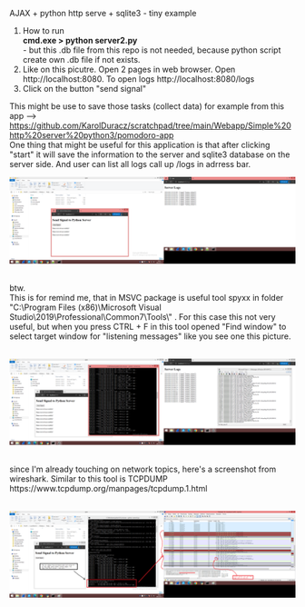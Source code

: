 AJAX + python http serve + sqlite3 - tiny example
<br />
1. How to run<br />
<b>cmd.exe > python server2.py</b><br /> - but this .db file from this repo is not needed, because python script create own .db file if not exists.
2. Like on this picutre. Open 2 pages in web browser. Open http://localhost:8080. To open logs http://localhost:8080/logs<br />
3. Click on the button "send signal" <br />

This might be use to save those tasks (collect data)  for example from this app --> https://github.com/KarolDuracz/scratchpad/tree/main/Webapp/Simple%20http%20server%20python3/pomodoro-app <br />
One thing that might be useful for this application is that after clicking "start" it will save the information to the server and sqlite3 database on the server side. And user can list all logs call up /logs in adrress bar.
<br />

![dump](https://raw.githubusercontent.com/KarolDuracz/scratchpad/main/Webapp/Simple%20http%20server%20python3/ajax%20http%20python%20server%20and%20sqlite3/40%20-%2011-09-2024%20-%20ajax%20http%20python%20server%20and%20sqlite3.png)

<br />
btw. <br />
This is for remind me, that in MSVC package is useful tool spyxx in folder "C:\Program Files (x86)\Microsoft Visual Studio\2019\Professional\Common7\Tools\" . For this case this not very useful, but when you press CTRL + F in this tool opened "Find window" to select target window for "listening messages" like you see one this picture.
<br /><br />

![dump](https://raw.githubusercontent.com/KarolDuracz/scratchpad/main/Webapp/Simple%20http%20server%20python3/ajax%20http%20python%20server%20and%20sqlite3/41%20-%2011-09-2024%20-%20sec%20example%20with%20spy%20window.png)

<br />
since I'm already touching on network topics, here's a screenshot from wireshark. Similar to this tool is TCPDUMP https://www.tcpdump.org/manpages/tcpdump.1.html
<br /><br />

![dump](https://raw.githubusercontent.com/KarolDuracz/scratchpad/main/Webapp/Simple%20http%20server%20python3/ajax%20http%20python%20server%20and%20sqlite3/43%20-%2011-09-2024%20-%20sample%20from%20wireshark%20heh.png)
